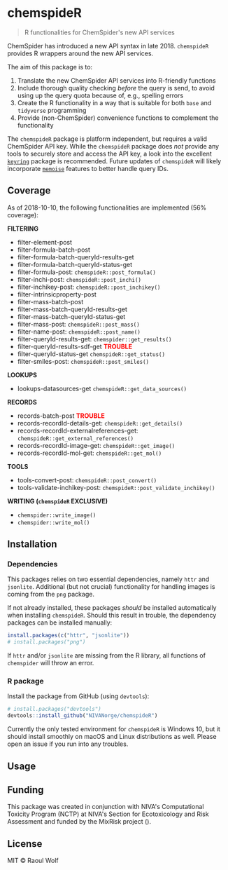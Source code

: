 
<!-- README.md is generated from README.Rmd. Please edit that file -->
chemspideR
==========

> R functionalities for ChemSpider's new API services

ChemSpider has introduced a new API syntax in late 2018. `chemspideR` provides R wrappers around the new API services.

The aim of this package is to:

1.  Translate the new ChemSpider API services into R-friendly functions
2.  Include thorough quality checking *before* the query is send, to avoid using up the query quota because of, e.g., spelling errors
3.  Create the R functionality in a way that is suitable for both `base` and `tidyverse` programming
4.  Provide (non-ChemSpider) convenience functions to complement the functionality

The `chemspideR` package is platform independent, but requires a valid ChemSpider API key. While the `chemspideR` package does *not* provide any tools to securely store and access the API key, a look into the excellent [`keyring`](https://github.com/r-lib/keyring) package is recommended. Future updates of `chemspideR` will likely incorporate [`memoise`](https://github.com/r-lib/memoise) features to better handle query IDs.

Coverage
--------

As of 2018-10-10, the following functionalities are implemented (56% coverage):

**FILTERING**

-   filter-element-post
-   filter-formula-batch-post
-   filter-formula-batch-queryId-results-get
-   filter-formula-batch-queryId-status-get
-   filter-formula-post: `chemspideR::post_formula()`
-   filter-inchi-post: `chemspideR::post_inchi()`
-   filter-inchikey-post: `chemspideR::post_inchikey()`
-   filter-intrinsicproperty-post
-   filter-mass-batch-post
-   filter-mass-batch-queryId-results-get
-   filter-mass-batch-queryId-status-get
-   filter-mass-post: `chemspideR::post_mass()`
-   filter-name-post: `chemspideR::post_name()`
-   filter-queryId-results-get: `chemspider::get_results()`
-   filter-queryId-results-sdf-get <span style="color:red">**TROUBLE**<span>
-   filter-queryId-status-get `chemspideR::get_status()`
-   filter-smiles-post: `chemspideR::post_smiles()`

**LOOKUPS**

-   lookups-datasources-get `chemspideR::get_data_sources()`

**RECORDS**

-   records-batch-post <span style="color:red">**TROUBLE**<span>
-   records-recordId-details-get: `chemspideR::get_details()`
-   records-recordId-externalreferences-get: `chemspideR::get_external_references()`
-   records-recordId-image-get: `chemspideR::get_image()`
-   records-recordId-mol-get: `chemspideR::get_mol()`

**TOOLS**

-   tools-convert-post: `chemspideR::post_convert()`
-   tools-validate-inchikey-post: `chemspideR::post_validate_inchikey()`

**WRITING (`chemspideR` EXCLUSIVE)**

-   `chemspider::write_image()`
-   `chemspider::write_mol()`

Installation
------------

### Dependencies

This packages relies on two essential dependencies, namely `httr` and `jsonlite`. Additional (but not crucial) functionality for handling images is coming from the `png` package.

If not already installed, these packages *should* be installed automatically when installing `chemspideR`. Should this result in trouble, the dependency packages can be installed manually:

``` r
install.packages(c("httr", "jsonlite"))
# install.packages("png")
```

If `httr` and/or `jsonlite` are missing from the R library, all functions of `chemspider` will throw an error.

### R package

Install the package from GitHub (using `devtools`):

``` r
# install.packages("devtools")
devtools::install_github("NIVANorge/chemspideR")
```

Currently the only tested environment for `chemspideR` is Windows 10, but it should install smoothly on macOS and Linux distributions as well. Please open an issue if you run into any troubles.

Usage
-----

Funding
-------

This package was created in conjunction with NIVA's Computational Toxicity Program (NCTP) at NIVA's Section for Ecotoxicology and Risk Assessment and funded by the MixRisk project ().

License
-------

MIT © Raoul Wolf
